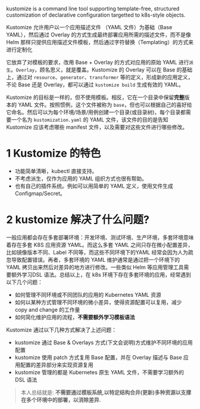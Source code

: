 
kustomize is a command line tool supporting template-free, structured customization of declarative configuration targetted to k8s-style objects.

Kustomize 允许用户以一个应用描述文件 （YAML 文件）为基础（Base YAML），然后通过 Overlay 的方式生成最终部署应用所需的描述文件，而不是像 Helm 那样只提供应用描述文件模板，然后通过字符替换（Templating）的方式来进行定制化

它放弃了对模板的要求，改用 Base + Overlay 的方式对应用的原始 YAML 进行`派生`。`Overlay`，顾名思义，就是覆盖。Kustomize 的 Overlay 可以在 Base 的基础上，通过对 `resource`、`generator`、`transformer` 等的定义，形成新的应用定义，不论 Base 还是 Overlay，都可以通过 `kustomize build` 生成有效的 YAML。

Kustomize 的目标是一样的，但不使用模板。相反，它在一个目录中保留**完整**版本的 YAML 文件。按照惯例，这个文件被称为 `base`，但也可以根据自己的喜好给它命名。然后可以为每个环境/场景/用例创建一个目录(或目录树)，每个目录都需要一个名为 `kustomization.yaml` 的 YAML 文件，该文件的目的是告知 Kustomize 应该考虑哪些 manifest 文件，以及需要对这些文件进行哪些修改。

# 1 Kustomize 的特色

- 功能简单清晰，kubectl 直接支持。
- 不考虑派生，仅作为应用的 YAML 组织方式也很有帮助。
- 也有自己的插件系统。例如可以用简单的 YAML 定义，使用文件生成 Configmap/Secret。


# 2 kustomize 解决了什么问题?

一般应用都会存在多套部署环境：开发环境、测试环境、生产环境，多套环境意味着存在多套 K8S 应用资源 YAML。而这么多套 YAML 之间只存在微小配置差异，比如镜像版本不同、Label 不同等，而这些不同环境下的YAML 经常会因为人为疏忽导致配置错误。再者，多套环境的 YAML 维护通常是通过把一个环境下的 YAML 拷贝出来然后对差异的地方进行修改。一些类似 Helm 等应用管理工具需要额外学习DSL 语法。总结以上，在 k8s 环境下存在多套环境的应用，经常遇到以下几个问题：

- 如何管理不同环境或不同团队的应用的 Kubernetes YAML 资源
- 如何以某种方式管理不同环境的微小差异，使得资源配置可以复用，减少 copy and change 的工作量
- 如何简化维护应用的流程，**不需要额外学习模板语法**

Kustomize 通过以下几种方式解决了上述问题：

- kustomize 通过 Base & Overlays 方式(下文会说明)方式维护不同环境的应用配置
- kustomize 使用 patch 方式复用 Base 配置，并在 Overlay 描述与 Base 应用配置的差异部分来实现资源复用
- kustomize 管理的都是 Kubernetes 原生 YAML 文件，不需要学习额外的 DSL 语法

> 本人总结就是: **不需要通过模板系统,以特定结构合并(更新)多种资源以支撑在多个环境中的部署，以消除差异.**


